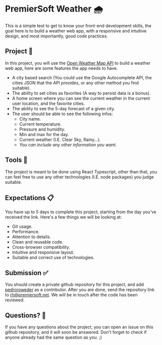 # PremierSoft Weather 🌧️

This is a simple test to get to know your front-end development skills, the goal here is to build a weather web app, with a responsive and intuitive design, and most importantly, good code practices.

## Project 🔨

In this project, you will use the [Open Weather Map API](openweathermap.org/) to build a weather web app, here are some features the app needs to have.

- A city based search (You could use the Google Autocomplete API, the cities JSON that the API provides, or any other method you find suitable).
- The ability to set cities as favorites (A way to persist data is a bonus).
- A home screen where you can see the current weather in the current user location, and the favorite cities.
- The ability to see the 5-day forecast of a given city.
- The user should be able to see the following infos:
  - City name.
  - Current temperature.
  - Pressure and humidity.
  - Min and max for the day.
  - Current weather (I.E. Clear Sky, Rainy...).
  - _You can include any other information you want_.

## Tools 🔧

The project is meant to be done using React Typescript, other than that, you can feel free to use any other technologies (I.E. node packages) you judge suitable.

## Expectations 📋

You have up to 5 days to complete this project, starting from the day you've received the link.
Here's a few things we will be looking at:

- Git usage.
- Performance.
- Attention to details.
- Clean and reusable code.
- Cross-browser compatibility.
- Intuitive and responsive layout.
- Suitable and correct use of technologies.

## Submission ✅

You should create a private github repository for this project, and add [pedroroweder](https://github.com/PedroRoweder) as a contributor.
After you are done, send the repository link to rh@premiersoft.net. We will be in touch after the code has been reviewed.

## Questions? 💭

If you have any questions about the project, you can open an issue on this github repository, and it will soon be answered.
Don't forget to check if anyone already had the same question as you. ;)
